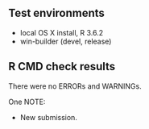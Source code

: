 ## Test environments
* local OS X install, R 3.6.2
* win-builder (devel, release)

## R CMD check results
There were no ERRORs and WARNINGs. 

One NOTE:
* New submission.
